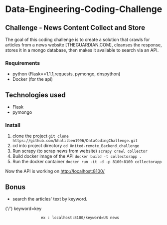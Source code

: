 # Data-Engineering-Coding-Challenge



##  Challenge - News Content Collect and Store
  The goal of this coding challenge is to create a solution that crawls for articles from a news website [THEGUARDIAN.COM], cleanses the response, stores it in a mongo database, then makes it available to search via an API.

### Requirements
  * python (Flask==1.1.1,requests, pymongo, dnspython)
  * Docker (for the api)
  
## Technologies used
  * Flask
  * pymongo

 
### Install
1. clone the project
	`git clone https://github.com/khalilben1996/DataCodingChallenge.git`
2. cd into project directory
	`cd United-remote_Backend_challenge`
3. Run scrapy (to scrap news from website)
   `scrapy crawl collector`
4. Build docker image of the API
	`docker build -t collectorapp .`
5. Run the docker container
	`docker run -it -d -p 8100:8100 collectorapp`



Now the API is working on [http://localhost:8100/](http://localhost:8100/)


## Bonus

  * search the articles' text by keyword.
  
   ('/') keyword=key
   
                    ex : localhost:8100/keyword=US news

